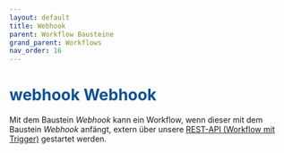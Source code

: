 ```yaml
---
layout: default
title: Webhook
parent: Workflow Bausteine
grand_parent: Workflows
nav_order: 16
---
```


# <span style="color:#0b5394"><span class="material-icons">webhook</span> **Webhook**</span>

Mit dem Baustein *Webhook* kann ein Workflow, wenn dieser mit dem Baustein *Webhook* anfängt, 
extern über unsere [REST-API (Workflow mit Trigger)](https://app.univelop.de/api/docs/) gestartet werden.